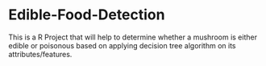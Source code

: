 # Edible-Food-Detection
This is a R Project that will help to determine whether a mushroom is either edible or poisonous based on applying decision tree algorithm on its attributes/features.

